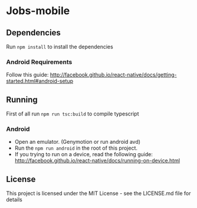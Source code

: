 # Jobs-mobile
## Dependencies
Run `npm install` to install the dependencies
### Android Requirements
Follow this guide: http://facebook.github.io/react-native/docs/getting-started.html#android-setup
## Running
First of all run `npm run tsc:build` to compile typescript
### Android
* Open an emulator. (Genymotion or run android avd)
* Run the `npm run android` in the root of this project.
* If you trying to run on a device, read the following guide: http://facebook.github.io/react-native/docs/running-on-device.html

## License
This project is licensed under the MIT License - see the LICENSE.md file for details

